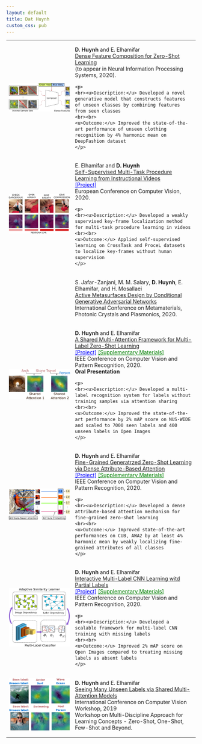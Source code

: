 ```yaml
---
layout: default
title: Dat Huynh
custom_css: pub
---
```


<table>

<tr>
<td>
<img src="figures/dense_feature_composition.png" class="center">
</td>
<td>
	<p>
		<b>D. Huynh</b> and E. Elhamifar<br>
		<a href="">Dense Feature Composition for Zero-Shot Learning</a><br>
		(to appear in Neural Information Processing Systems, 2020).<br>
	</p>
	
	<p>
	<br><u>Description:</u> Developed a novel generative model that constructs features of unseen classes by combining features from seen classes 
	<br><br> 
	<u>Outcome:</u> Improved the state-of-the-art performance of unseen clothing recognition by 4% harmonic mean on DeepFashion dataset 
	</p>
</td>
</tr>

<tr conference="ECCV20">
<td>
<img src="figures/self_sup.png" class="center">
</td>

<td>
	<p>
		E. Elhamifar and <b>D. Huynh</b><br>
		<a href="pubs/eccv20_seflsup_supmat_final.pdf">Self-Supervised Multi-Task Procedure Learning from Instructional Videos</a><br>
		<a href="https://gitdub.com/hbdat/eccv20_Multi_Task_Procedure_Learning" style="color:blue;">[Project]</a><br>
		European Conference on Computer Vision, 2020.<br>
	</p>
	
	<p>
	<br><u>Description:</u> Developed a weakly supervised key-frame localization method for multi-task procedure learning in videos 
	<br><br> 
	<u>Outcome:</u> Applied self-supervised learning on CrossTask and ProceL datasets to localize key-frames without human supervision 
	</p>
</td>
</tr>

<tr conference="META20">
<td>
<img src="">
</td>
<td>
	<p>
		S. Jafar-Zanjani, M. M. Salary, <b>D. Huynh</b>, E. Elhamifar, and H. Mosallaei<br>
		<a href="">Active Metasurfaces Design by Conditional Generative Adversarial Networks</a><br>
		International Conference on Metamaterials, Photonic Crystals and Plasmonics, 2020.<br>
	</p>
</td>
</tr>

<tr conference="CVPR20">
<td>
<img src="figures/shared_attention.png" class="center">
</td>
<td>
	<p>
		<b>D. Huynh</b> and E. Elhamifar<br>
		<a href="pubs/cvpr20_attentionZSL_final.pdf">A Shared Multi-Attention Framework for Multi-Label Zero-Shot Learning</a><br>
		<a href="https://gitdub.com/hbdat/cvpr20_LESA" style="color:blue;">[Project]</a>
		<a href="pubs/suppmat_attentionZSL_final.pdf" style="color:green;">[Supplementary Materials]</a><br>
		IEEE Conference on Computer Vision and Pattern Recognition, 2020.<br>
		<b>Oral Presentation</b><br>
	</p>
	
	<p>
	<br><u>Description:</u> Developed a multi-label recognition system for labels without training samples via attention sharing 
	<br><br> 
	<u>Outcome:</u> Improved the state-of-the-art performance by 2% mAP score on NUS-WIDE and scaled to 7000 seen labels and 400 unseen labels in Open Images 
	</p>
</td>
</tr>

<tr conference="CVPR20">
<td>
<img src="figures/fine_grained.png" class="center">
</td>
<td>
	<p>
		<b>D. Huynh</b> and E. Elhamifar<br>
		<a href="pubs/cvpr20_finegrainedZSL_final.pdf">Fine-Grained Generatrzed Zero-Shot Learning via Dense Attribute-Based Attention</a><br>
		<a href="https://gitdub.com/hbdat/cvpr20_DAZLE" style="color:blue;">[Project]</a>
		<a href="pubs/suppmat_finegrainedZSL_final.pdf" style="color:green;">[Supplementary Materials]</a><br>
		IEEE Conference on Computer Vision and Pattern Recognition, 2020.<br>
	</p>
	
	<p>
	<br><u>Description:</u> Developed a dense attribute-based attention mechanism for fine-grained zero-shot learning  
	<br><br> 
	<u>Outcome:</u> Improved state-of-the-art performances on CUB, AWA2 by at least 4% harmonic mean by weakly localizing fine-grained attributes of all classes   
	</p>
</td>
</tr>

<tr conference="CVPR20">
<td>
<img src="figures/interactive_learning.png" class="center">
</td>
<td>
	<p>
		<b>D. Huynh</b> and E. Elhamifar<br>
		<a href="pubs/cvpr20_ssmll_final.pdf">Interactive Multi-Label CNN Learning witd Partial Labels</a><br>
		<a href="https://gitdub.com/hbdat/cvpr20_IMCL" style="color:blue;">[Project]</a>
		<a href="pubs/suppmat_ssmll_final.pdf" style="color:green;">[Supplementary Materials]</a><br>
		IEEE Conference on Computer Vision and Pattern Recognition, 2020.<br>
	</p>
	
	<p>
	<br><u>Description:</u> Developed a scalable framework for multi-label CNN training with missing labels 
	<br><br> 
	<u>Outcome:</u> Improved 2% mAP score on Open Images compared to treating missing labels as absent labels 
	</p>
</td>
</tr>

<tr conference="ICCVW19">
<td>
<img src="figures/shared_attention_workshop.png" class="center" >
</td>
<td>
	<p>
		<b>D. Huynh</b> and E. Elhamifar<br>
		<a href="pubs/iccvw19_attentionZSL.pdf">Seeing Many Unseen Labels via Shared Multi-Attention Models</a><br>
		International Conference on Computer Vision Workshop, 2019<br>
		Workshop on Multi-Discipline Approach for Learning Concepts - Zero-Shot, One-Shot, Few-Shot and Beyond. 
	</p>
</td>
</tr>
</table>